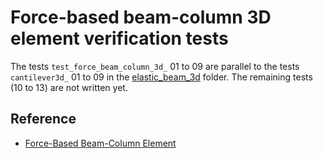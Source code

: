 # Force-based beam-column 3D element verification tests

The tests `test_force_beam_column_3d_` 01 to 09 are parallel to the tests `cantilever3d_` 01 to 09 in the [elastic_beam_3d](https://github.com/xcfem/xc/tree/master/verif/tests/elements/beam_column/elastic_beam_3d) folder. The remaining tests (10 to 13) are not written yet.

## Reference
- [Force-Based Beam-Column Element](https://opensees.berkeley.edu/wiki/index.php/Force-Based_Beam-Column_Element)
